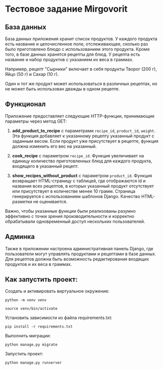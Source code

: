 # Тестовое задание Mirgovorit

## База данных

База данных приложения хранит список продуктов. У каждого продукта есть название и целочисленное поле, отслеживающее, сколько раз было приготовлено блюдо с использованием этого продукта. Кроме того, в базе данных хранятся рецепты для блюд. У рецепта есть название и набор продуктов с указанием их веса в граммах.

Например, рецепт "Сырники" включает в себя продукты Творог (200 г), Яйцо (50 г) и Сахар (10 г).

Один и тот же продукт может использоваться в различных рецептах, но не может быть использован дважды в одном рецепте.

## Функционал

Приложение предоставляет следующие HTTP-функции, принимающие параметры через метод GET:

1.  **add_product_to_recipe** с параметрами `recipe_id`, `product_id`, `weight`. Эта функция добавляет к указанному рецепту указанный продукт с заданным весом. Если продукт уже присутствует в рецепте, функция должна изменить его вес на указанный.
    
2.  **cook_recipe** с параметром `recipe_id`. Функция увеличивает на единицу количество приготовленных блюд для каждого продукта, входящего в указанный рецепт.
    
3.  **show_recipes_without_product** с параметром `product_id`. Функция возвращает HTML-страницу с таблицей, где отображаются id и названия всех рецептов, в которых указанный продукт отсутствует или присутствует в количестве менее 10 грамм. Страница генерируется с использованием шаблонов Django. Качество HTML-разметки не оценивается.
    

Важно, чтобы указанные функции были реализованы разумно эффективно с точки зрения производительности и корректно обрабатывали одновременный доступ нескольких пользователей.

## Админка

Также в приложении настроена административная панель Django, где пользователи могут управлять продуктами и рецептами в базе данных. Для рецептов должна быть возможность редактирования входящих продуктов и их веса в граммах.

## Как запустить проект:

Cоздать и активировать виртуальное окружение:

```
python -m venv venv
```

```
source venv/bin/activate
```

Установить зависимости из файла requirements.txt:

```
pip install -r requirements.txt
```

Выполнить миграции:

```
python manage.py migrate
```

Запустить проект:

```
python manage.py runserver
```